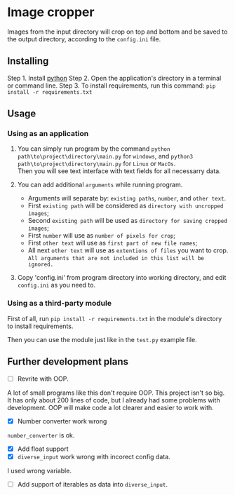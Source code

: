 # Image cropper

Images from the input directory will crop on top and bottom and be saved to
the output directory, according to the `config.ini` file.

## Installing

Step 1. Install [python](python.org)
Step 2. Open the application's directory in a terminal or command line.
Step 3. To install requirements, run this command: `pip install -r requirements.txt`

## Usage

### Using as an application

1. You can simply run program by the command `python path\to\project\directory\main.py` for `windows`,
        and `python3 path\to\project\directory\main.py` for `Linux` or `MacOs`.<br>
        Then you will see text interface with text fields for all necessarry data.

2. You can add additional `arguments` while running program.<br>
   - Arguments will separate by: `existing paths`, `number`, and `other text`.<br>
   - First `existing path` will be considered as `directory with uncropped images`;<br>
   - Second `existing path` will be used as `directory for saving cropped images`;<br>
   - First `number` will use as `number of pixels for crop`;<br>
   - First `other text` will use as `first part of new file names`;<br>
   - All next `other text` will use as `extentions of files` you want to crop.<br>
   `All arguments that are not included in this list will be ignored.`<br>

3. Copy 'config.ini' from program directory into working directory,
        and edit `config.ini` as you need to.

### Using as a third-party module

First of all, run `pip install -r requirements.txt` in the module's directory to install requirements.

Then you can use the module just like in the `test.py` example file.

## Further development plans

 - [ ] Revrite with OOP.

A lot of small programs like this don't require OOP.
This project isn't so big. It has only about 200 lines of code, but I already had some problems with development.
OOP will make code a lot clearer and easier to work with.
 - [x] Number converter work wrong

`number_converter` is ok.
 - [x] Add float support
 - [x] `diverse_input` work wrong with incorect config data.

I used wrong variable.
 - [ ] Add support of iterables as data into `diverse_input`.